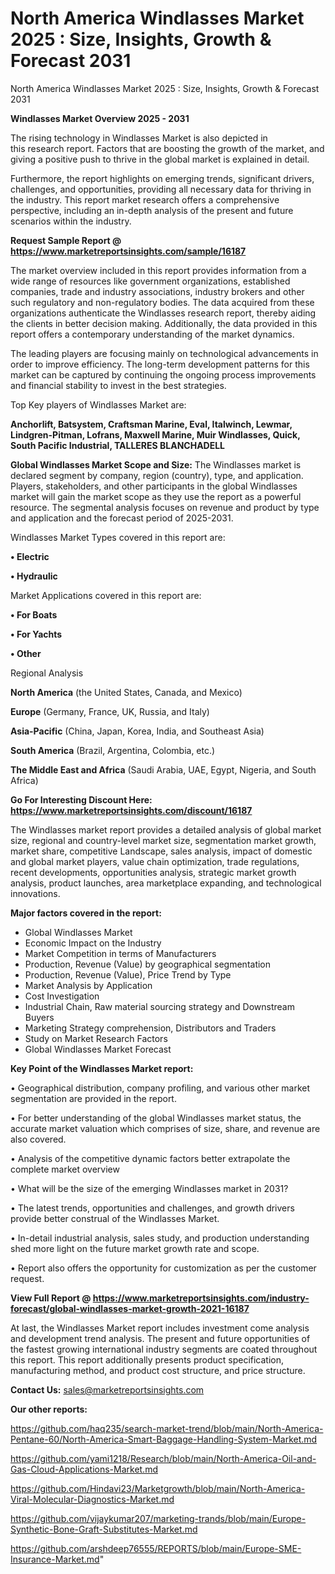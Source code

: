 # North America Windlasses Market 2025 : Size, Insights, Growth & Forecast 2031
North America Windlasses Market 2025 : Size, Insights, Growth & Forecast 2031

<Strong> Windlasses Market Overview 2025 - 2031</strong>

The rising technology in Windlasses Market is also depicted in this research report. Factors that are boosting the growth of the market, and giving a positive push to thrive in the global market is explained in detail.

Furthermore, the report highlights on emerging trends, significant drivers, challenges, and opportunities, providing all necessary data for thriving in the industry. This report market research offers a comprehensive perspective, including an in-depth analysis of the present and future scenarios within the industry.

<strong>Request Sample Report @ <a href=https://www.marketreportsinsights.com/sample/16187>https://www.marketreportsinsights.com/sample/16187</a></strong>

The market overview included in this report provides information from a wide range of resources like government organizations, established companies, trade and industry associations, industry brokers and other such regulatory and non-regulatory bodies. The data acquired from these organizations authenticate the Windlasses research report, thereby aiding the clients in better decision making. Additionally, the data provided in this report offers a contemporary understanding of the market dynamics.

The leading players are focusing mainly on technological advancements in order to improve efficiency. The long-term development patterns for this market can be captured by continuing the ongoing process improvements and financial stability to invest in the best strategies.

Top Key players of Windlasses Market are:

<strong>Anchorlift, Batsystem, Craftsman Marine, Eval, Italwinch, Lewmar, Lindgren-Pitman, Lofrans, Maxwell Marine, Muir Windlasses, Quick, South Pacific Industrial, TALLERES BLANCHADELL</strong>

<strong><b>Global Windlasses Market Scope and Size:</b></strong>
The Windlasses market is declared segment by company, region (country), type, and application. Players, stakeholders, and other participants in the global Windlasses market will gain the market scope as they use the report as a powerful resource. The segmental analysis focuses on revenue and product by type and application and the forecast period of 2025-2031.

Windlasses Market Types covered in this report are:

<strong>• Electric

• Hydraulic</strong>

Market Applications covered in this report are:

<strong>• For Boats

• For Yachts

• Other</strong> 

Regional Analysis

<strong>North America</strong> (the United States, Canada, and Mexico)

<strong>Europe</strong> (Germany, France, UK, Russia, and Italy)

<strong>Asia-Pacific</strong> (China, Japan, Korea, India, and Southeast Asia)

<strong>South America</strong> (Brazil, Argentina, Colombia, etc.)

<strong>The Middle East and Africa</strong> (Saudi Arabia, UAE, Egypt, Nigeria, and South Africa)

<strong>Go For Interesting Discount Here: <a href=https://www.marketreportsinsights.com/discount/16187>https://www.marketreportsinsights.com/discount/16187</a></strong>

The Windlasses market report provides a detailed analysis of global market size, regional and country-level market size, segmentation market growth, market share, competitive Landscape, sales analysis, impact of domestic and global market players, value chain optimization, trade regulations, recent developments, opportunities analysis, strategic market growth analysis, product launches, area marketplace expanding, and technological innovations.

<strong><b>Major factors covered in the report:</b></strong>
<ul>
  <li>Global Windlasses Market </li>
  <li>Economic Impact on the Industry</li>
  <li>Market Competition in terms of Manufacturers</li>
  <li>Production, Revenue (Value) by geographical segmentation</li>
  <li>Production, Revenue (Value), Price Trend by Type</li>
  <li>Market Analysis by Application</li>
  <li>Cost Investigation</li>
  <li>Industrial Chain, Raw material sourcing strategy and Downstream Buyers</li>
  <li>Marketing Strategy comprehension, Distributors and Traders</li>
  <li>Study on Market Research Factors</li>
  <li>Global Windlasses Market Forecast</li>
</ul>

<strong><b>Key Point of the Windlasses Market report:</b></strong>

• Geographical distribution, company profiling, and various other market segmentation are provided in the report.

• For better understanding of the global Windlasses market status, the accurate market valuation which comprises of size, share, and revenue are also covered.

• Analysis of the competitive dynamic factors better extrapolate the complete market overview

• What will be the size of the emerging Windlasses market in 2031?

• The latest trends, opportunities and challenges, and growth drivers provide better construal of the Windlasses Market.

• In-detail industrial analysis, sales study, and production understanding shed more light on the future market growth rate and scope.

• Report also offers the opportunity for customization as per the customer request.

<strong><b>View Full Report @ <a href=https://www.marketreportsinsights.com/industry-forecast/global-windlasses-market-growth-2021-16187>https://www.marketreportsinsights.com/industry-forecast/global-windlasses-market-growth-2021-16187</a></b></strong>


At last, the Windlasses Market report includes investment come analysis and development trend analysis. The present and future opportunities of the fastest growing international industry segments are coated throughout this report. This report additionally presents product specification, manufacturing method, and product cost structure, and price structure.

<strong>Contact Us:</strong>
sales@marketreportsinsights.com

<strong>Our other reports:</strong>

<a href=https://github.com/haq235/search-market-trend/blob/main/North-America-Pentane-60/North-America-Smart-Baggage-Handling-System-Market.md>https://github.com/haq235/search-market-trend/blob/main/North-America-Pentane-60/North-America-Smart-Baggage-Handling-System-Market.md</a>

<a href=https://github.com/yami1218/Research/blob/main/North-America-Oil-and-Gas-Cloud-Applications-Market.md>https://github.com/yami1218/Research/blob/main/North-America-Oil-and-Gas-Cloud-Applications-Market.md</a>

<a href=https://github.com/Hindavi23/Marketgrowth/blob/main/North-America-Viral-Molecular-Diagnostics-Market.md>https://github.com/Hindavi23/Marketgrowth/blob/main/North-America-Viral-Molecular-Diagnostics-Market.md</a>

<a href=https://github.com/vijaykumar207/marketing-trands/blob/main/Europe-Synthetic-Bone-Graft-Substitutes-Market.md>https://github.com/vijaykumar207/marketing-trands/blob/main/Europe-Synthetic-Bone-Graft-Substitutes-Market.md</a>

<a href=https://github.com/arshdeep76555/REPORTS/blob/main/Europe-SME-Insurance-Market.md>https://github.com/arshdeep76555/REPORTS/blob/main/Europe-SME-Insurance-Market.md</a>"
